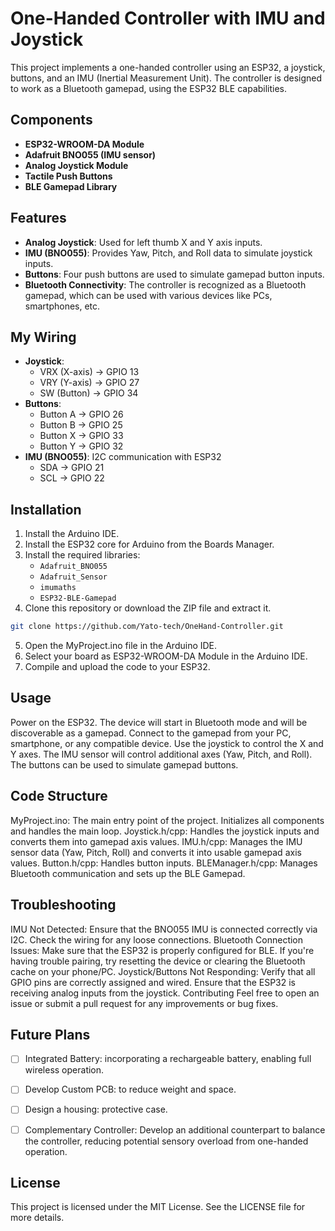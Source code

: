 # One-Handed Controller with IMU and Joystick

This project implements a one-handed controller using an ESP32, a joystick, buttons, and an IMU (Inertial Measurement Unit). The controller is designed to work as a Bluetooth gamepad, using the ESP32 BLE capabilities.

## Components

- **ESP32-WROOM-DA Module**
- **Adafruit BNO055 (IMU sensor)**
- **Analog Joystick Module**
- **Tactile Push Buttons**
- **BLE Gamepad Library**

## Features

- **Analog Joystick**: Used for left thumb X and Y axis inputs.
- **IMU (BNO055)**: Provides Yaw, Pitch, and Roll data to simulate joystick inputs.
- **Buttons**: Four push buttons are used to simulate gamepad button inputs.
- **Bluetooth Connectivity**: The controller is recognized as a Bluetooth gamepad, which can be used with various devices like PCs, smartphones, etc.

## My Wiring

- **Joystick**: 
  - VRX (X-axis) -> GPIO 13
  - VRY (Y-axis) -> GPIO 27
  - SW (Button) -> GPIO 34
- **Buttons**: 
  - Button A -> GPIO 26
  - Button B -> GPIO 25
  - Button X -> GPIO 33
  - Button Y -> GPIO 32
- **IMU (BNO055)**: I2C communication with ESP32
  - SDA -> GPIO 21
  - SCL -> GPIO 22

## Installation

1. Install the Arduino IDE.
2. Install the ESP32 core for Arduino from the Boards Manager.
3. Install the required libraries:
   - `Adafruit_BNO055`
   - `Adafruit_Sensor`
   - `imumaths`
   - `ESP32-BLE-Gamepad`
4. Clone this repository or download the ZIP file and extract it.

```bash
git clone https://github.com/Yato-tech/OneHand-Controller.git
```

5. Open the MyProject.ino file in the Arduino IDE.
6. Select your board as ESP32-WROOM-DA Module in the Arduino IDE.
7. Compile and upload the code to your ESP32.

## Usage
Power on the ESP32. The device will start in Bluetooth mode and will be discoverable as a gamepad.
Connect to the gamepad from your PC, smartphone, or any compatible device.
Use the joystick to control the X and Y axes.
The IMU sensor will control additional axes (Yaw, Pitch, and Roll).
The buttons can be used to simulate gamepad buttons.

## Code Structure
MyProject.ino: The main entry point of the project. Initializes all components and handles the main loop.
Joystick.h/cpp: Handles the joystick inputs and converts them into gamepad axis values.
IMU.h/cpp: Manages the IMU sensor data (Yaw, Pitch, Roll) and converts it into usable gamepad axis values.
Button.h/cpp: Handles button inputs.
BLEManager.h/cpp: Manages Bluetooth communication and sets up the BLE Gamepad.

## Troubleshooting
IMU Not Detected: Ensure that the BNO055 IMU is connected correctly via I2C. Check the wiring for any loose connections.
Bluetooth Connection Issues: Make sure that the ESP32 is properly configured for BLE. If you're having trouble pairing, try resetting the device or clearing the Bluetooth cache on your phone/PC.
Joystick/Buttons Not Responding: Verify that all GPIO pins are correctly assigned and wired. Ensure that the ESP32 is receiving analog inputs from the joystick.
Contributing
Feel free to open an issue or submit a pull request for any improvements or bug fixes.

## Future Plans
- [ ] Integrated Battery: incorporating a rechargeable battery, enabling full wireless operation.
- [ ] Develop Custom PCB: to reduce weight and space.
- [ ] Design a housing: protective case.
- [ ] Complementary Controller: Develop an additional counterpart to balance the controller, reducing potential sensory overload from one-handed operation.


## License
This project is licensed under the MIT License. See the LICENSE file for more details.
